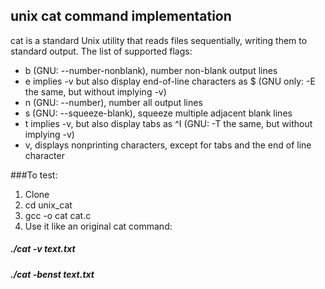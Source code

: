 ## unix cat command implementation

cat is a standard Unix utility that reads files sequentially, writing them to standard output. The list of supported flags:

- b (GNU: --number-nonblank), number non-blank output lines
- e implies -v but also display end-of-line characters as $ (GNU only: -E the same, but without implying -v)
- n (GNU: --number), number all output lines
- s (GNU: --squeeze-blank), squeeze multiple adjacent blank lines
- t implies -v, but also display tabs as ^I (GNU: -T the same, but without implying -v)
- v, displays nonprinting characters, except for tabs and the end of line character

###To test:

1. Clone
2. cd unix_cat
3. gcc -o cat cat.c
4. Use it like an original cat command:
##### ./cat -v text.txt
##### ./cat -benst text.txt
